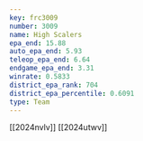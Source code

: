 ```yaml
---
key: frc3009
number: 3009
name: High Scalers
epa_end: 15.88
auto_epa_end: 5.93
teleop_epa_end: 6.64
endgame_epa_end: 3.31
winrate: 0.5833
district_epa_rank: 704
district_epa_percentile: 0.6091
type: Team
---
```

[[2024nvlv]]
[[2024utwv]]
